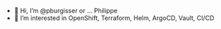 - 👋 Hi, I’m @pburgisser or ... Philippe 
- 👀 I’m interested in OpenShift, Terraform, Helm, ArgoCD, Vault, CI/CD
